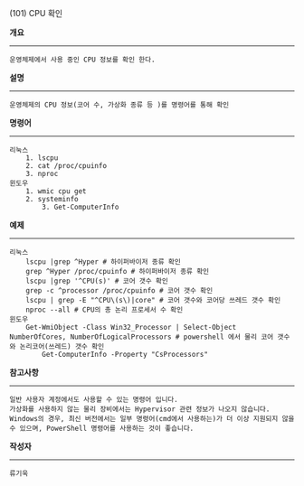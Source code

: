 (101) CPU 확인

**개요**
***
	운영체제에서 사용 중인 CPU 정보를 확인 한다.

**설명**
***
	운영체제의 CPU 정보(코어 수, 가상화 종류 등 )를 명령어를 통해 확인


**명령어**
***
	리눅스
		1. lscpu
		2. cat /proc/cpuinfo
        3. nproc
	윈도우
		1. wmic cpu get
		2. systeminfo
            3. Get-ComputerInfo


**예제**
***
	리눅스
		lscpu |grep ^Hyper # 하이퍼바이저 종류 확인
		grep ^Hyper /proc/cpuinfo # 하이퍼바이저 종류 확인
		lscpu |grep '^CPU(s)' # 코어 갯수 확인
		grep -c ^processor /proc/cpuinfo # 코어 갯수 확인
  		lscpu | grep -E "^CPU\(s\)|core" # 코어 갯수와 코어당 쓰레드 갯수 확인
        nproc --all # CPU의 총 논리 프로세서 수 확인
    윈도우
    	Get-WmiObject -Class Win32_Processor | Select-Object NumberOfCores, NumberOfLogicalProcessors # powershell 에서 물리 코어 갯수와 논리코어(쓰레드) 갯수 확인
            Get-ComputerInfo -Property "CsProcessors"

**참고사항**
***
	일반 사용자 계정에서도 사용할 수 있는 명령어 입니다.
	가상화를 사용하지 않는 물리 장비에서는 Hypervisor 관련 정보가 나오지 않습니다.
    Windows의 경우, 최신 버전에서는 일부 명령어(cmd에서 사용하는)가 더 이상 지원되지 않을 수 있으며, PowerShell 명령어를 사용하는 것이 좋습니다.

**작성자**
***
	류기욱
